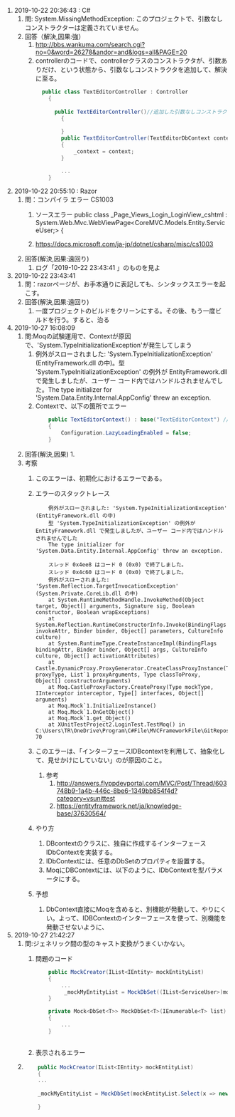 1. 2019-10-22 20:36:43 : C#
    1. 問: System.MissingMethodException: このプロジェクトで、引数なしコンストラクターは定義されていません。
    1. 回答（解決,因果:強）
        1. http://bbs.wankuma.com/search.cgi?no=0&word=26278&andor=and&logs=all&PAGE=20
        1. controllerのコードで、controllerクラスのコンストラクタが、引数ありだけ、という状態から、引数なしコンストラクタを追加して、解決に至る。
            ```C#
              public class TextEditorController : Controller
                {
     
                  public TextEditorController()//追加した引数なしコンストラクタ
                    {
                
                    }
                    public TextEditorController(TextEditorDbContext context)
                    {
                        _context = context;
                    }

                    ...
                }
            ```
1. 2019-10-22 20:55:10 : Razor
    1. 問：コンパイラ エラー CS1003
        1. ソースエラー
             public class _Page_Views_Login_LoginView_cshtml : System.Web.Mvc.WebViewPage<CoreMVC.Models.Entity.ServiceUser;> {

        1. https://docs.microsoft.com/ja-jp/dotnet/csharp/misc/cs1003
    1. 回答(解決,因果:遠回り)
        1. ログ「2019-10-22 23:43:41 」のものを見よ
1. 2019-10-22 23:43:41 
    1. 問：razorページが、お手本通りに表記しても、シンタックスエラーを起こす。
    1. 回答(解決,因果:遠回り)   
        1. 一度プロジェクトのビルドをクリーンにする。その後、もう一度ビルドを行う。すると、治る     
1. 2019-10-27 16:08:09
    1. 問:Moqの試験運用で、Contextが原因で、'System.TypeInitializationException'が発生してしまう
        1. 例外がスローされました: 'System.TypeInitializationException' (EntityFramework.dll の中)。型 'System.TypeInitializationException' の例外が EntityFramework.dll で発生しましたが、ユーザー コード内ではハンドルされませんでした。The type initializer for 'System.Data.Entity.Internal.AppConfig' threw an exception.
        1. Contextで、以下の箇所でエラー 
            ```C#
                public TextEditorContext() : base("TextEditorContext") // ここで、System.TypeInitializationExceptionが発生
                {
                    Configuration.LazyLoadingEnabled = false;
                }
            ```
    1. 回答(解決,因果)
        1. 
    1. 考察
        1. このエラーは、初期化におけるエラーである。 
        1. エラーのスタックトレース
            ```                    
                例外がスローされました: 'System.TypeInitializationException' (EntityFramework.dll の中)
                型 'System.TypeInitializationException' の例外が EntityFramework.dll で発生しましたが、ユーザー コード内ではハンドルされませんでした
                The type initializer for 'System.Data.Entity.Internal.AppConfig' threw an exception.

                スレッド 0x4ee8 はコード 0 (0x0) で終了しました。
                スレッド 0x4c60 はコード 0 (0x0) で終了しました。
                例外がスローされました: 'System.Reflection.TargetInvocationException' (System.Private.CoreLib.dll の中)
                at System.RuntimeMethodHandle.InvokeMethod(Object target, Object[] arguments, Signature sig, Boolean constructor, Boolean wrapExceptions)
                at System.Reflection.RuntimeConstructorInfo.Invoke(BindingFlags invokeAttr, Binder binder, Object[] parameters, CultureInfo culture)
                at System.RuntimeType.CreateInstanceImpl(BindingFlags bindingAttr, Binder binder, Object[] args, CultureInfo culture, Object[] activationAttributes)
                at Castle.DynamicProxy.ProxyGenerator.CreateClassProxyInstance(Type proxyType, List`1 proxyArguments, Type classToProxy, Object[] constructorArguments)
                at Moq.CastleProxyFactory.CreateProxy(Type mockType, IInterceptor interceptor, Type[] interfaces, Object[] arguments)
                at Moq.Mock`1.InitializeInstance()
                at Moq.Mock`1.OnGetObject()
                at Moq.Mock`1.get_Object()
                at XUnitTestProject2.LoginTest.TestMoq() in C:\Users\TR\OneDrive\Program\C#File\MVCFrameworkFile\GitRepository\MVCFramework\XUnitTestProject2\LoginTest.cs:line 70
            ```

        1. このエラーは、「インターフェースIDBcontextを利用して、抽象化して、見せかけにしていない」のが原因のこと。
            1. 参考
                1. http://answers.flyppdevportal.com/MVC/Post/Thread/603748b9-1a4b-446c-8be6-1349bb854f4d?category=vsunittest
                1. https://entityframework.net/ja/knowledge-base/37630564/
        1.  やり方
            1. DBcontextのクラスに、独自に作成するインターフェースIDbContextを実装する。
            1. IDbContextには、任意のDbSetのプロパティを設置する。
            1. MoqにDBContextには、以下のように、IDbContextを型パラメータにする。
        1. 予想
            1. DbContext直接にMoqを含めると、別機能が発動して、やりにくい。よって、IDBContextのインターフェースを使って、別機能を発動させないように、
1. 2019-10-27 21:42:27
    1. 問:ジェネリック間の型のキャスト変換がうまくいかない。
        1. 問題のコード
        
            ```C#
                public MockCreator(IList<IEntity> mockEntityList)
                {
                    ...           
                     _mockMyEntityList = MockDbSet((IList<ServiceUser>)mockEntityList.ToList());
                }

                private Mock<DbSet<T>> MockDbSet<T>(IEnumerable<T> list) where T : class, new()
                {
                    ...
                }
     
            ```
        1. 表示されるエラー
    1. 
        ```C#
            public MockCreator(IList<IEntity> mockEntityList)
            {
            ...           
                       
            _mockMyEntityList = MockDbSet(mockEntityList.Select(x => new ServiceUser(x)).ToList());
               
            }
        ```